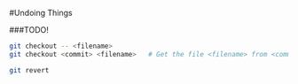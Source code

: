 #Undoing Things

###TODO!
```bash
git checkout -- <filename>
git checkout <commit> <filename>   # Get the file <filename> from <commit>
```

```bash
git revert
```
